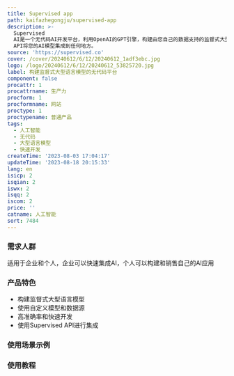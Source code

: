 ```yaml
---
title: Supervised app
path: kaifazhegongju/supervised-app
description: >-
  Supervised
  AI是一个无代码AI开发平台，利用OpenAI的GPT引擎，构建由您自己的数据支持的监督式大型语言模型。您可以使用我们的自定义模型和数据源，在高准确率和快速开发的环境下构建强大且可扩展的AI。同时，您还可以使用Supervised
  API将您的AI模型集成到任何地方。
source: 'https://supervised.co'
cover: /cover/20240612/6/12/20240612_1adf3ebc.jpg
logo: /logo/20240612/6/12/20240612_53825720.jpg
label: 构建监督式大型语言模型的无代码平台
component: false
procattr: 1
procattrname: 生产力
procform: 1
procformname: 网站
proctype: 1
proctypename: 普通产品
tags:
  - 人工智能
  - 无代码
  - 大型语言模型
  - 快速开发
createTime: '2023-08-03 17:04:17'
updateTime: '2023-08-18 20:15:33'
lang: en
isicp: 2
isqian: 2
iswx: 2
isqq: 2
iscom: 2
price: ''
catname: 人工智能
sort: 7484
---
```




### 需求人群
适用于企业和个人，企业可以快速集成AI，个人可以构建和销售自己的AI应用

### 产品特色
- 构建监督式大型语言模型
- 使用自定义模型和数据源
- 高准确率和快速开发
- 使用Supervised API进行集成

### 使用场景示例


### 使用教程


  
